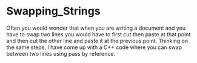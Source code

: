 # Swapping_Strings
Often you would wonder that when you are writing a document and you have to swap two lines you would have to first cut then paste at that point and then cut the other line and paste it at the previous point. Thinking on the same steps, I have come up with a C++ code where you can swap between two lines using pass by reference.
